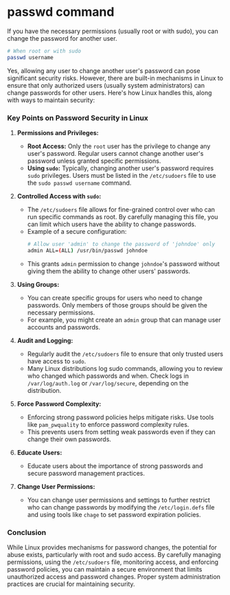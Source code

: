 # passwd command

If you have the necessary permissions (usually root or with sudo), you can change the password for another user.

```bash
# When root or with sudo
passwd username
```

Yes, allowing any user to change another user's password can pose significant security risks. However, there are built-in mechanisms in Linux to ensure that only authorized users (usually system administrators) can change passwords for other users. Here's how Linux handles this, along with ways to maintain security:

### Key Points on Password Security in Linux

1. **Permissions and Privileges:**
   - **Root Access:** Only the `root` user has the privilege to change any user's password. Regular users cannot change another user's password unless granted specific permissions.
   - **Using `sudo`:** Typically, changing another user's password requires `sudo` privileges. Users must be listed in the `/etc/sudoers` file to use the `sudo passwd username` command.

2. **Controlled Access with `sudo`:**
   - The `/etc/sudoers` file allows for fine-grained control over who can run specific commands as root. By carefully managing this file, you can limit which users have the ability to change passwords.
   - Example of a secure configuration:
     ```bash
     # Allow user 'admin' to change the password of 'johndoe' only
     admin ALL=(ALL) /usr/bin/passwd johndoe
     ```
   - This grants `admin` permission to change `johndoe`'s password without giving them the ability to change other users' passwords.

3. **Using Groups:**
   - You can create specific groups for users who need to change passwords. Only members of those groups should be given the necessary permissions.
   - For example, you might create an `admin` group that can manage user accounts and passwords.

4. **Audit and Logging:**
   - Regularly audit the `/etc/sudoers` file to ensure that only trusted users have access to `sudo`.
   - Many Linux distributions log sudo commands, allowing you to review who changed which passwords and when. Check logs in `/var/log/auth.log` or `/var/log/secure`, depending on the distribution.

5. **Force Password Complexity:**
   - Enforcing strong password policies helps mitigate risks. Use tools like `pam_pwquality` to enforce password complexity rules.
   - This prevents users from setting weak passwords even if they can change their own passwords.

6. **Educate Users:**
   - Educate users about the importance of strong passwords and secure password management practices.

7. **Change User Permissions:**
   - You can change user permissions and settings to further restrict who can change passwords by modifying the `/etc/login.defs` file and using tools like `chage` to set password expiration policies.

### Conclusion

While Linux provides mechanisms for password changes, the potential for abuse exists, particularly with root and sudo access. By carefully managing permissions, using the `/etc/sudoers` file, monitoring access, and enforcing password policies, you can maintain a secure environment that limits unauthorized access and password changes. Proper system administration practices are crucial for maintaining security.
